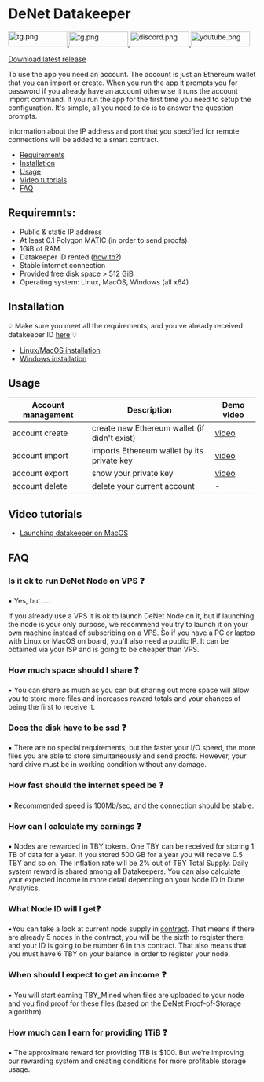 # DeNet Datakeeper
<a href="https://denet.pro">
    <img alt="tg.png" src="https://img.shields.io/badge/website-000000?style=for-the-badge&logo=About.me&logoColor=white" height="31" width="120" href="https://discord.gg/cPz9m4cSWv"/>
</a> 
<a href="https://discord.gg/cPz9m4cSWv">
    <img alt="tg.png" src="https://img.shields.io/badge/Telegram-2CA5E0?style=for-the-badge&logo=telegram&logoColor=white" height="30" width="120" href="https://discord.gg/cPz9m4cSWv"/>
</a> 
<a href="https://discord.gg/cPz9m4cSWv">
    <img alt="discord.png" src="https://img.shields.io/badge/Discord-5865F2?style=for-the-badge&logo=discord&logoColor=white" height="30" width="120" />
</a>
<a href="https://www.youtube.com/channel/UCeCxt3tYbtSkJvaznNjQimQ">
    <img alt="youtube.png" src="https://img.shields.io/badge/YouTube-FF0000?style=for-the-badge&logo=youtube&logoColor=white" height="30" width="120" href="https://discord.gg/cPz9m4cSWv"/>
</a>

[Download latest release](https://github.com/DeNetPRO/Node/releases/latest)

To use the app you need an account. The account is just an Ethereum wallet that you can import or create.
When you run the app it prompts you for password if you already have an account otherwise it runs the account import command.
If you run the app for the first time you need to setup the configuration. It's simple, all you need to do is to answer the question prompts.

Information about the IP address and port that you specified for remote connections will be added to a smart contract.


- [Requirements](#requiremnts)
- [Installation](#instalation)
- [Usage](#usage)
- [Video tutorials](#video-tutorials)
- [FAQ](#faq)


## Requiremnts:
- Public & static IP address
- At least 0.1 Polygon MATIC (in order to send proofs)
- 1GiB of RAM
- Datakeeper ID rented ([how to?](./doc/getting_id.md))
- Stable internet connection
- Provided free disk space > 512 GiB
- Operating system: Linux, MacOS, Windows (all x64)


## Installation
💡 Make sure you meet all the requirements, and you've already received datakeeper ID [here](./doc/getting_id.md) 💡 

- [Linux/MacOS installation](./doc/installation_unix.md)
- [Windows installation](./doc/installation_windows.md)

## Usage
| Account management| Description | Demo video |
|---|---|----|
| account create | create new Ethereum wallet (if didn't exist)| [video](https://www.youtube.com/watch?v=So8VAjv9o1Y) |
| account import | imports Ethereum wallet by its private key | [video](https://www.youtube.com/watch?v=vVRMHlqLA0w) |
| account export | show your private key | [video](https://www.youtube.com/watch?v=bnstbPGdjKY)|
| account delete | delete your current account | - |

## Video tutorials
- [Launching datakeeper on MacOS](https://www.youtube.com/watch?v=vw7yyDjyhS8)

## FAQ 

### Is it ok to run DeNet Node on VPS ❓

▪️ Yes, but ....

If you already use a VPS it is ok to launch DeNet Node on it, but if launching the node is your only purpose, we recommend you try to launch it on your own machine instead of subscribing on a VPS. So if you have a PC or laptop with Linux or MacOS on board, you'll also need a public IP. It can be obtained via your ISP and is going to be cheaper than VPS.

### How much space should I share ❓

▪️ You can share as much as you can but sharing out more space will allow you to store more files and increases reward totals and your chances of being the first to receive it.

### Does the disk have to be ssd ❓

▪️ There are no special requirements, but the faster your I/O speed, the more files you are able to store simultaneously and send proofs. However, your hard drive must be in working condition without any damage.

### How fast should the internet speed be ❓

▪ Recommended speed is 100Mb/sec, and the connection should be stable.

### How can I calculate my earnings ❓

▪ Nodes are rewarded in TBY tokens. One TBY can be received for storing 1 TB of data for a year. If you stored 500 GB for a year you will receive 0.5 TBY and so on. The inflation rate will be 2% out of TBY Total Supply. Daily system reward is shared among all Datakeepers. 
You can also calculate your expected income in more detail depending on your Node ID in Dune Analytics. 

### What Node ID will I get❓

▪️You can take a look at current node supply in [contract](https://polygonscan.com/token/0xcb19bede3e4f64b6b0085d99127f6d0a25b7180d).
That means if there are already 5 nodes in the contract, you will be the sixth to register there and your ID is going to be number 6 in this contract. That also means that you must have 6 TBY on your balance in order to register your node.

### When should I expect to get an income ❓

▪️ You will start earning TBY_Mined when files are uploaded to your node and you find proof for these files (based on the DeNet Proof-of-Storage algorithm).

### How much can I earn for providing 1TiB ❓

▪️ The approximate reward for providing 1TB is $100. But we're improving our rewarding system and creating conditions for more profitable storage usage. 

